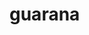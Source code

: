 # guarana
<!DOCTYPE html>
<html>
  <head>
    <title>Pong Game</title>
    <style>
      * {
        padding: 0;
        margin: 0;
      }
      
      canvas {
        background: #000;
        display: block;
        margin: 20px auto;
      }
    </style>
  </head>
  <body>
    <canvas id="pong" width="800" height="400"></canvas>
    
    <script>
      // Obtendo o elemento canvas e seu contexto
      const canvas = document.getElementById("pong");
      const context = canvas.getContext("2d");
      
      // Criando a raquete do jogador
      const player = {
        x: 0,
        y: canvas.height / 2 - 50,
        width: 10,
        height: 100,
        color: "#FFF"
      };
      
      // Criando a raquete do computador
      const computer = {
        x: canvas.width - 10,
        y: canvas.height / 2 - 50,
        width: 10,
        height: 100,
        color: "#FFF"
      };
      
      // Criando a bola
      const ball = {
        x: canvas.width / 2,
        y: canvas.height / 2,
        radius: 10,
        speed: 4,
        dx: 4,
        dy: 4,
        color: "#FFF"
      };
      
      // Desenhando as raquetes
      function drawRect(x, y, width, height, color) {
        context.fillStyle = color;
        context.fillRect(x, y, width, height);
      }
      
      // Desenhando a bola
      function drawCircle(x, y, radius, color) {
        context.fillStyle = color;
        context.beginPath();
        context.arc(x, y, radius, 0, Math.PI * 2, false);
        context.closePath();
        context.fill();
      }
      
      // Desenhando a rede
      function drawNet() {
        for (let i = 0; i <= canvas.height; i += 15) {
          drawRect(canvas.width / 2 - 1, i, 2, 10, "#FFF");
        }
      }
      
      // Atualizando a posição das raquetes
      function update() {
        player.y += 2;
        
        // Movendo a bola
        ball.x += ball.dx;
        ball.y += ball.dy;
        
        // Verificando colisões com as paredes
        if (ball.y + ball.radius > canvas.height || ball.y - ball.radius < 0) {
          ball.dy *= -1;
        }
        
        // Verificando colisão com as raquetes
        if (
          ball.x - ball.radius < player.x + player.width &&
          ball.y - ball.radius < player.y + player.height &&
          ball.y + ball.radius > player.y
        ) {
          ball.dx *= -1;
        }
        
        if (
          ball.x + ball.radius > computer.x &&
          ball.y - ball.radius < computer.y + computer.height &&
          ball.y + ball.radius > computer.y
        ) {
          ball.dx *= -1;
        }
      }
      
      // Renderizando todos os elementos do jogo
      function render() {
        // Limpar o canvas
        drawRect(0, 0, canvas.width, canvas.height, "#000");
        
        // Desenhar as raquetes
        drawRect(player.x, player.y, player.width, player.height, player.color);
        drawRect(computer.x, computer.y, computer.width, computer.height, computer.color);
        
        // Desenhar a bola
        drawCircle(ball.x, ball.y, ball.radius, ball.color);
        
        // Desenhar a rede
        drawNet();
      }
      
      // Função principal do jogo
      function game() {
        update();
        render();
      }
      
      // Loop do jogo
      function loop() {
        game();
        requestAnimationFrame(loop);
      }
      
      loop();
    </script>
  </body>
</html>